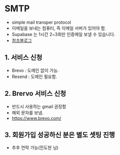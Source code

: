 # SMTP

- simple mail transper protocol
- 이메일을 보내는 컴퓨터, 즉 이메일 서버가 있어야 함.
- Supabase 는 1시간 2~3회만 인증메일 보낼 수 있습니다.
- [참조블로그](https://mycodingshub.github.io/blog/2025-01-11-nextjs-supabase-tutorial-5-sending-confirm-email-without-domain/)

## 1. 서비스 신청

- Brevo : 도메인 없이 가능.
- Resend : 도메인 필요함.

## 2. Brervo 서비스 신청

- 반드시 사용하는 gmail 권장함
- 해외 문자를 보냄.
- https://www.brevo.com/

## 3. 회원가입 성공하신 분은 별도 셋팅 진행

- 추후 연락 가능(전도현 님)
